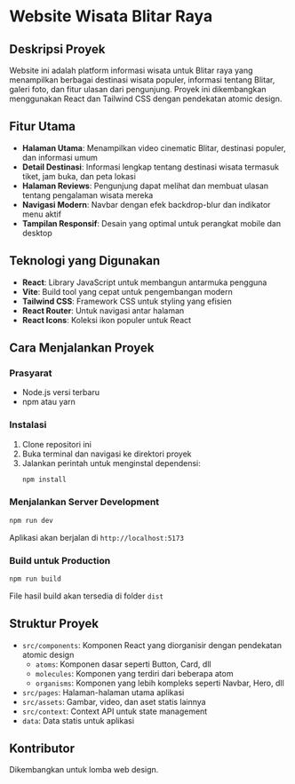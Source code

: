 # Website Wisata Blitar Raya

## Deskripsi Proyek

Website ini adalah platform informasi wisata untuk Blitar raya yang menampilkan berbagai destinasi wisata populer, informasi tentang Blitar, galeri foto, dan fitur ulasan dari pengunjung. Proyek ini dikembangkan menggunakan React dan Tailwind CSS dengan pendekatan atomic design.

## Fitur Utama

- **Halaman Utama**: Menampilkan video cinematic Blitar, destinasi populer, dan informasi umum
- **Detail Destinasi**: Informasi lengkap tentang destinasi wisata termasuk tiket, jam buka, dan peta lokasi
- **Halaman Reviews**: Pengunjung dapat melihat dan membuat ulasan tentang pengalaman wisata mereka
- **Navigasi Modern**: Navbar dengan efek backdrop-blur dan indikator menu aktif
- **Tampilan Responsif**: Desain yang optimal untuk perangkat mobile dan desktop

## Teknologi yang Digunakan

- **React**: Library JavaScript untuk membangun antarmuka pengguna
- **Vite**: Build tool yang cepat untuk pengembangan modern
- **Tailwind CSS**: Framework CSS untuk styling yang efisien
- **React Router**: Untuk navigasi antar halaman
- **React Icons**: Koleksi ikon populer untuk React

## Cara Menjalankan Proyek

### Prasyarat
- Node.js versi terbaru
- npm atau yarn

### Instalasi

1. Clone repositori ini
2. Buka terminal dan navigasi ke direktori proyek
3. Jalankan perintah untuk menginstal dependensi:
   ```bash
   npm install
   ```

### Menjalankan Server Development

```bash
npm run dev
```

Aplikasi akan berjalan di `http://localhost:5173`

### Build untuk Production

```bash
npm run build
```

File hasil build akan tersedia di folder `dist`

## Struktur Proyek

- `src/components`: Komponen React yang diorganisir dengan pendekatan atomic design
  - `atoms`: Komponen dasar seperti Button, Card, dll
  - `molecules`: Komponen yang terdiri dari beberapa atom
  - `organisms`: Komponen yang lebih kompleks seperti Navbar, Hero, dll
- `src/pages`: Halaman-halaman utama aplikasi
- `src/assets`: Gambar, video, dan aset statis lainnya
- `src/context`: Context API untuk state management
- `data`: Data statis untuk aplikasi

## Kontributor

Dikembangkan untuk lomba web design.


